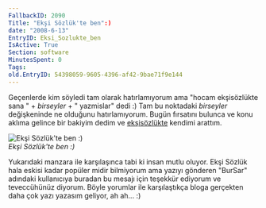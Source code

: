 ```yaml
---
FallbackID: 2090
Title: "Ekşi Sözlük'te ben":)
date: "2008-6-13"
EntryID: Eksi_Sozlukte_ben
IsActive: True
Section: software
MinutesSpent: 0
Tags: 
old.EntryID: 54398059-9605-4396-af42-9bae71f9e144
---
```

Geçenlerde kim söyledi tam olarak hatırlamıyorum ama "hocam ekşisözlükte
sana " + *birseyler* + " yazmislar" dedi :) Tam bu noktadaki *birseyler*
değişkeninde ne olduğunu hatırlamıyorum. Bugün fırsatını bulunca ve konu
aklıma gelince bir bakiyim dedim ve
[ekşisözlükte](http://sozluk.sourtimes.org/) kendimi arattım.

![Ekşi Sözlük'te ben
:)](media/Eksi_Sozlukte_ben/12062008_8.gif)\
*Ekşi Sözlük'te ben :)*

Yukarıdaki manzara ile karşılaşınca tabi ki insan mutlu oluyor. Ekşi
Sözlük hala eskisi kadar popüler midir bilmiyorum ama yazıyı gönderen
"BurSar" adındaki kullanıcıya buradan bu mesajı için teşekkür ediyorum
ve teveccühünüz diyorum. Böyle yorumlar ile karşılaştıkça bloga
gerçekten daha çok yazı yazasım geliyor, ah ah... :)



